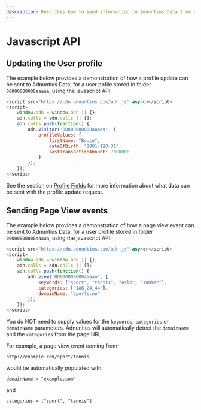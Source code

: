 ```yaml
---
description: Describes how to send information to Adnuntius Data from a user's browser
---
```


# Javascript API

## Updating the User profile

The example below provides a demonstration of how a profile update can be sent to Adnuntius Data, for a user pofile stored in folder `00000000000aaaaa`, using the javascript API.

```javascript
<script src="https://cdn.adnuntius.com/adn.js" async></script>
<script>
    window.adn = window.adn || {};
    adn.calls = adn.calls || [];
    adn.calls.push(function() {
        adn.visitor('00000000000aaaaa', {
            profileValues: {
                firstName: "Bruce",
                dateOfBirth: "2001-120-31",
                lastTransactionAmount: 7000000
            }
        });
    });
</script>
```

See the section on [Profile Fields](fields.md) for more information about what data can be sent with the profile update request.

## Sending Page View events

The example below provides a demonstration of how a page view event can be sent to Adnuntius Data, for a user profile stored in folder `00000000000aaaaa`, using the javascript API.

```javascript
<script src="https://cdn.adnuntius.com/adn.js" async></script>
<script>
    window.adn = window.adn || {};
    adn.calls = adn.calls || [];
    adn.calls.push(function() {
        adn.view('00000000000aaaaa', {
            keywords: ["sport", "tennis", "oslo", "summer"],
            categories: ["IAB_24_44"],
            domainName: "sports.no"
        });
    });
</script>
```

You do NOT need to supply values for the `keywords`, `categories` or `domainName` parameters. Adnuntius will automatically detect the `domainName` and the `categories` from the page URL.

For example, a page view event coming from:

`http://example.com/sport/tennis`

would be automatically populated with:

`domainName = "example.com"`

and

`categories = ["sport", "tennis"]`

